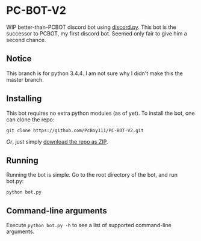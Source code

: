 # PC-BOT-V2
WIP better-than-PCBOT discord bot using [discord.py].
This bot is the successor to PCBOT, my first discord bot. Seemed only fair to give him a second chance.

[discord.py]: https://github.com/Rapptz/discord.py

## Notice
This branch is for python 3.4.4. I am not sure why I didn't make this the master branch.

## Installing
This bot requires no extra python modules (as of yet). To install the bot, one can clone the repo:

```
git clone https://github.com/PcBoy111/PC-BOT-V2.git
```

*Or*, just simply [download the repo as ZIP][zip].

[zip]: https://github.com/PcBoy111/PC-BOT-V2/archive/3.4.zip

## Running
Running the bot is simple. Go to the root directory of the bot, and run bot.py:

```
python bot.py
```

## Command-line arguments
Execute `python bot.py -h` to see a list of supported command-line arguments.
